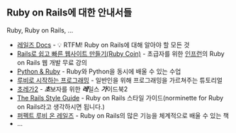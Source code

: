 ## Ruby on Rails에 대한 안내서들

Ruby, Ruby on Rails, ...

* [레일즈 Docs](https://guides.rubyonrails.org) - 💡 RTFM! Ruby on Rails에 대해 알아야 할 모든 것
* [Rails로 쉽고 빠른 웹사이트 만들기(Ruby Coin)](https://www.inflearn.com/course/ruby-coin#) - 초급자를 위한 [인프런](https://www.inflearn.com)의 Ruby on Rails 웹 개발 무료 강의
* [Python & Ruby](https://opentutorials.org/module/1569) - Ruby와 Python을 동시에 배울 수 있는 수업
* [루비로 시작하는 프로그래밍](https://opentutorials.org/module/11/254) - 일반인을 위해 프로그래밍을 가르쳐주는 튜토리얼
* [초레가2](https://www.railsguidebook.com) - ***초***보자를 위한 ***레***일스 ***가***이드북2
* [The Rails Style Guide](https://rails.rubystyle.guide) - Ruby on Rails 스타일 가이드(norminette for Ruby on Rails라고 생각하시면 됩니다.)
* [퍼펙트 루비 온 레일즈](https://books.google.co.kr/books?id=M6iVswEACAAJ&dq=%ED%8D%BC%ED%8E%99%ED%8A%B8+%EB%A3%A8%EB%B9%84+%EC%98%A8+%EB%A0%88%EC%9D%BC%EC%A6%88&hl=ko&sa=X&redir_esc=y) - Ruby on Rails의 많은 기능을 체계적으로 배울 수 있는 책
* ...

